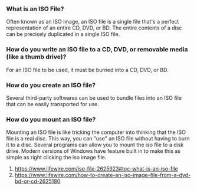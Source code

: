 ### What is an ISO File?
Often known as an ISO image, an ISO file is a single file that's a perfect representation of an entire CD, DVD, or BD. 
The entire contents of a disc can be precisely duplicated in a single ISO file.

### How do you write an ISO file to a CD, DVD, or removable media (like a thumb drive)?
For an ISO file to be used, it must be burned into a CD, DVD, or BD. 

### How do you create an ISO file?
Several third-party softwares can be used to bundle files into an ISO file that can be easily transported for use. 

### How do you mount an ISO file?
Mounting an ISO file is like tricking the computer into thinking that the ISO file is a real disc. This way, you can "use" an ISO file without having to burn it to a disc. 
Several programs can allow you to mount the iso file to a disk drive. Modern versions of Windows have feature built in to make this as simple as right clicking the iso image file. 

1. https://www.lifewire.com/iso-file-2625923#toc-what-is-an-iso-file
2. https://www.lifewire.com/how-to-create-an-iso-image-file-from-a-dvd-bd-or-cd-2625180





 
